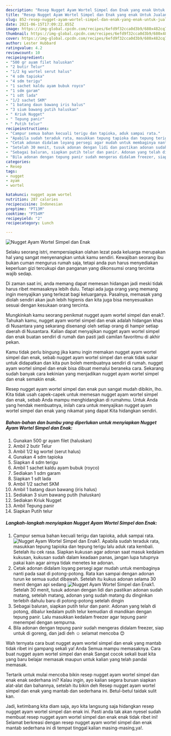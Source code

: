 ```yaml
---
description: "Resep Nugget Ayam Wortel Simpel dan Enak yang enak Untuk Jualan"
title: "Resep Nugget Ayam Wortel Simpel dan Enak yang enak Untuk Jualan"
slug: 852-resep-nugget-ayam-wortel-simpel-dan-enak-yang-enak-untuk-jualan
date: 2021-06-15T17:09:22.855Z
image: https://img-global.cpcdn.com/recipes/6efd9f32cca0d3b9/680x482cq70/nugget-ayam-wortel-simpel-dan-enak-foto-resep-utama.jpg
thumbnail: https://img-global.cpcdn.com/recipes/6efd9f32cca0d3b9/680x482cq70/nugget-ayam-wortel-simpel-dan-enak-foto-resep-utama.jpg
cover: https://img-global.cpcdn.com/recipes/6efd9f32cca0d3b9/680x482cq70/nugget-ayam-wortel-simpel-dan-enak-foto-resep-utama.jpg
author: Lester Hubbard
ratingvalue: 4.2
reviewcount: 10
recipeingredient:
- "500 gr ayam filet haluskan"
- "2 butir Telur"
- "1/2 kg wortel serut halus"
- "4 sdm tapioka"
- "4 sdm terigu"
- "1 sachet kaldu ayam bubuk royco"
- "1 sdm garam"
- "1 sdt lada"
- "1/2 sachet SKM"
- "1 batang daun bawang iris halus"
- "3 sium bawang putih haluskan"
- " Kriuk Nugget"
- " Tepung panir"
- " Putih telur"
recipeinstructions:
- "Campur semua bahan kecuali terigu dan tapioka, aduk sampai rata."
- "Apabila sudah teraduk rata, masukkan tepung tapioka dan tepung terigu lalu aduk rata kembali. Setelah itu cek rasa. Siapkan kukusan agar adonan saat masuk kedalam kukusan, kukusan sudah dalam keadaan panas, jangan lupa tutupnya pakai kain agar airnya tidak menetes ke adonan."
- "Cetak adonan didalam loyang persegi agar mudah untuk membaginya nanti pada saat di potong-potong. Rata kan sampai dengan adonan turun ke semua sudut dibawah. Setelah itu kukus adonan selama 30 menit dengan api sedang"
- "Setelah 30 menit, tusuk adonan dengan lidi dan pastikan adonan sudah matang, setelah matang, adonan yang sudah matang du dinginkan terlebih dahulu baru di potong-potong setelah dingin"
- "Sebagai baluran, siapkan putih telur dan panir. Adonan yang telah di potong, dibalur kedalam putih telur kemudian di mandikan dengan tepung panir. Lalu masukkan kedalam freezer agar tepung panir menempel dengan sempurna."
- "Bila adonan dengan tepung panir sudah mengeras didalam freezer, siap untuk di goreng, dan jadi deh ☺️ selamat mencoba 😊"
categories:
- Resep
tags:
- nugget
- ayam
- wortel

katakunci: nugget ayam wortel 
nutrition: 287 calories
recipecuisine: Indonesian
preptime: "PT13M"
cooktime: "PT54M"
recipeyield: "2"
recipecategory: Lunch

---
```



![Nugget Ayam Wortel Simpel dan Enak](https://img-global.cpcdn.com/recipes/6efd9f32cca0d3b9/680x482cq70/nugget-ayam-wortel-simpel-dan-enak-foto-resep-utama.jpg)

Selaku seorang istri, mempersiapkan olahan lezat pada keluarga merupakan hal yang sangat menyenangkan untuk kamu sendiri. Kewajiban seorang ibu bukan cuman mengurus rumah saja, tetapi anda pun harus menyediakan keperluan gizi tercukupi dan panganan yang dikonsumsi orang tercinta wajib sedap.

Di zaman  saat ini, anda memang dapat memesan hidangan jadi meski tidak harus ribet memasaknya lebih dulu. Tetapi ada juga orang yang memang ingin menyajikan yang terlezat bagi keluarganya. Pasalnya, memasak yang diolah sendiri akan jauh lebih higienis dan kita juga bisa menyesuaikan sesuai dengan kesukaan orang tercinta. 



Mungkinkah kamu seorang penikmat nugget ayam wortel simpel dan enak?. Tahukah kamu, nugget ayam wortel simpel dan enak adalah hidangan khas di Nusantara yang sekarang disenangi oleh setiap orang di hampir setiap daerah di Nusantara. Kalian dapat menyajikan nugget ayam wortel simpel dan enak buatan sendiri di rumah dan pasti jadi camilan favoritmu di akhir pekan.

Kamu tidak perlu bingung jika kamu ingin memakan nugget ayam wortel simpel dan enak, sebab nugget ayam wortel simpel dan enak tidak sukar untuk didapatkan dan kita pun boleh membuatnya sendiri di rumah. nugget ayam wortel simpel dan enak bisa dibuat memalui beraneka cara. Sekarang sudah banyak cara kekinian yang menjadikan nugget ayam wortel simpel dan enak semakin enak.

Resep nugget ayam wortel simpel dan enak pun sangat mudah dibikin, lho. Kita tidak usah capek-capek untuk memesan nugget ayam wortel simpel dan enak, sebab Anda mampu menghidangkan di rumahmu. Untuk Anda yang hendak membuatnya, inilah cara untuk menyajikan nugget ayam wortel simpel dan enak yang nikamat yang dapat Kita hidangkan sendiri.

<!--inarticleads1-->

##### Bahan-bahan dan bumbu yang diperlukan untuk menyiapkan Nugget Ayam Wortel Simpel dan Enak:

1. Gunakan 500 gr ayam filet (haluskan)
1. Ambil 2 butir Telur
1. Ambil 1/2 kg wortel (serut halus)
1. Gunakan 4 sdm tapioka
1. Siapkan 4 sdm terigu
1. Ambil 1 sachet kaldu ayam bubuk (royco)
1. Sediakan 1 sdm garam
1. Siapkan 1 sdt lada
1. Ambil 1/2 sachet SKM
1. Ambil 1 batang daun bawang (iris halus)
1. Sediakan 3 sium bawang putih (haluskan)
1. Sediakan  Kriuk Nugget
1. Ambil  Tepung panir
1. Siapkan  Putih telur




<!--inarticleads2-->

##### Langkah-langkah menyiapkan Nugget Ayam Wortel Simpel dan Enak:

1. Campur semua bahan kecuali terigu dan tapioka, aduk sampai rata.
<img src="https://img-global.cpcdn.com/steps/64d9b1ec397986a1/160x128cq70/nugget-ayam-wortel-simpel-dan-enak-langkah-memasak-1-foto.jpg" alt="Nugget Ayam Wortel Simpel dan Enak">1. Apabila sudah teraduk rata, masukkan tepung tapioka dan tepung terigu lalu aduk rata kembali. Setelah itu cek rasa. Siapkan kukusan agar adonan saat masuk kedalam kukusan, kukusan sudah dalam keadaan panas, jangan lupa tutupnya pakai kain agar airnya tidak menetes ke adonan.
1. Cetak adonan didalam loyang persegi agar mudah untuk membaginya nanti pada saat di potong-potong. Rata kan sampai dengan adonan turun ke semua sudut dibawah. Setelah itu kukus adonan selama 30 menit dengan api sedang
<img src="https://img-global.cpcdn.com/steps/22ac054be81a8b79/160x128cq70/nugget-ayam-wortel-simpel-dan-enak-langkah-memasak-3-foto.jpg" alt="Nugget Ayam Wortel Simpel dan Enak">1. Setelah 30 menit, tusuk adonan dengan lidi dan pastikan adonan sudah matang, setelah matang, adonan yang sudah matang du dinginkan terlebih dahulu baru di potong-potong setelah dingin
1. Sebagai baluran, siapkan putih telur dan panir. Adonan yang telah di potong, dibalur kedalam putih telur kemudian di mandikan dengan tepung panir. Lalu masukkan kedalam freezer agar tepung panir menempel dengan sempurna.
1. Bila adonan dengan tepung panir sudah mengeras didalam freezer, siap untuk di goreng, dan jadi deh ☺️ selamat mencoba 😊




Wah ternyata cara buat nugget ayam wortel simpel dan enak yang mantab tidak ribet ini gampang sekali ya! Anda Semua mampu memasaknya. Cara buat nugget ayam wortel simpel dan enak Sangat cocok sekali buat kita yang baru belajar memasak maupun untuk kalian yang telah pandai memasak.

Tertarik untuk mulai mencoba bikin resep nugget ayam wortel simpel dan enak enak sederhana ini? Kalau ingin, ayo kalian segera buruan siapkan alat-alat dan bahannya, setelah itu bikin deh Resep nugget ayam wortel simpel dan enak yang mantab dan sederhana ini. Betul-betul taidak sulit kan. 

Jadi, ketimbang kita diam saja, ayo kita langsung saja hidangkan resep nugget ayam wortel simpel dan enak ini. Pasti anda tak akan nyesel sudah membuat resep nugget ayam wortel simpel dan enak enak tidak ribet ini! Selamat berkreasi dengan resep nugget ayam wortel simpel dan enak mantab sederhana ini di tempat tinggal kalian masing-masing,ya!.

